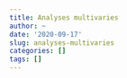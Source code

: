```yaml
---
title: Analyses multivaries
author: ~
date: '2020-09-17'
slug: analyses-multivaries
categories: []
tags: []
---
```


